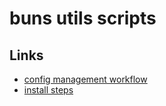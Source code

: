 # buns utils scripts



## Links
- [config management workflow](https://www.atlassian.com/git/tutorials/dotfiles)
- [install steps](https://tutos.readthedocs.io/en/latest/source/Arch.html)

